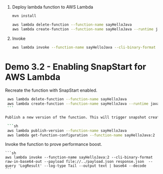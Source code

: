 1. Deploy lambda function to AWS Lambda
    
    ```sh
    mvn install
   
    aws lambda delete-function --function-name sayHelloJava 
    aws lambda create-function --function-name sayHelloJava --runtime java11 --handler aero.gobeyond.ll.lambda.sayhello.SayHelloLambdaHandler --zip-file fileb://target/say-hello-lambda-1.0-SNAPSHOT.jar --role arn:aws:iam::070590460840:role/service-role/athena-query-role-eqdq690p --timeout 30 
    ```

1. Invoke

    ```sh
   aws lambda invoke --function-name sayHelloJava --cli-binary-format raw-in-base64-out --payload file://../payload.json response.json  --query 'LogResult' --log-type Tail --output text | base64 --decode
   ```

# Demo 3.2 - Enabling SnapStart for AWS Lambda

Recreate the function with SnapStart enabled.

   ```sh
    aws lambda delete-function --function-name sayHelloJava 
    aws lambda create-function --function-name sayHelloJava --runtime java11 --handler aero.gobeyond.ll.lambda.sayhello.SayHelloLambdaHandler --zip-file fileb://target/say-hello-lambda-1.0-SNAPSHOT.jar --role arn:aws:iam::070590460840:role/service-role/athena-query-role-eqdq690p --timeout 30 --snap-start ApplyOn=PublishedVersions
    ```
    
Publish a new version of the function. This will trigger snapshot creation.

    ```sh
    aws lambda publish-version --function-name sayHelloJava
    aws lambda get-function-configuration --function-name sayHelloJava:2
   ```

Invoke the function to prove performance boost.

    ```sh
    aws lambda invoke --function-name sayHelloJava:2 --cli-binary-format raw-in-base64-out --payload file://../payload.json response.json  --query 'LogResult' --log-type Tail --output text | base64 --decode
    ```
